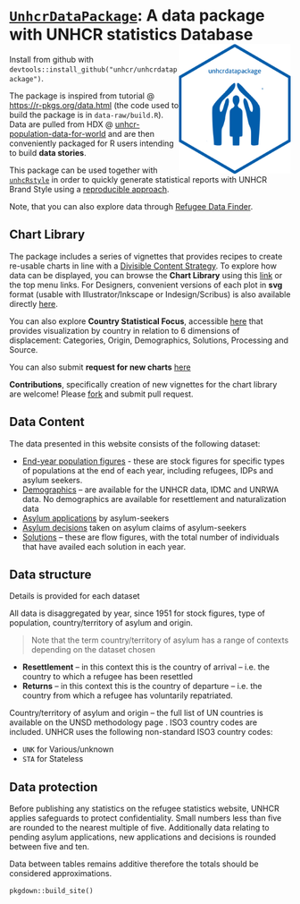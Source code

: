 # [`UnhcrDataPackage`](https://unhcr.github.io/unhcrdatapackage/docs/): A data package with UNHCR statistics Database <img src="man/figures/logo.png" width="200" align="right" />

Install from github with `devtools::install_github("unhcr/unhcrdatapackage")`.

The package is inspired from tutorial @ https://r-pkgs.org/data.html (the code used to build the package is in `data-raw/build.R`). Data are pulled from HDX @ [unhcr-population-data-for-world](https://data.humdata.org/dataset/unhcr-population-data-for-world) and are then conveniently packaged for R users intending to build __data stories__.

This package can be used together with [`unhcRstyle`](https://unhcr-web.github.io/unhcRstyle/docs/) in order to quickly generate statistical reports with UNHCR Brand Style using a [reproducible approach](https://unhcr-americas.github.io/reproducibility).

Note, that you can also explore data through  [Refugee Data Finder](https://www.unhcr.org/refugee-statistics/).

## Chart Library

The package includes a series of vignettes that provides recipes to create re-usable charts in line with a [Divisible Content Strategy](https://www.columnfivemedia.com/divisible-content-strategy-gives-brand-less/). To explore how data can be displayed, you can browse the __Chart Library__ using this [link](articles/index.html) or the top menu links. For Designers, convenient versions of each plot in __svg__ format (usable with Illustrator/Inkscape or Indesign/Scribus) is also available directly [here](https://github.com/unhcr/unhcrdatapackage/tree/master/inst/svg).

You can also explore __Country Statistical Focus__, accessible [here](CountryFocus.html) that provides visualization by country in relation to 6 dimensions of displacement:  Categories, Origin, Demographics, Solutions, Processing and Source.   

You can also submit __request for new charts__ [here](https://github.com/unhcr/unhcrdatapackage/issues/new)

__Contributions__, specifically creation of new vignettes for the chart library are welcome! Please [fork](https://github.com/unhcr/unhcrdatapackage) and submit pull request.

## Data Content

The data presented in this website consists of the following dataset:

 *  [End-year population figures](reference/end_year_population_totals.html) - these are stock figures for specific types of populations at the end of each year, including refugees, IDPs and asylum seekers.
 *  [Demographics](reference/demographics.html) – are available for the UNHCR data, IDMC and UNRWA data. No demographics are available for resettlement and naturalization data
 *  [Asylum applications](reference/asylum_applications.html) by asylum-seekers
 *  [Asylum decisions](reference/asylum_decisions.html) taken on asylum claims of asylum-seekers
 *  [Solutions](reference/solutions.html) – these are flow figures, with the total number of individuals that have availed each solution in each year.
 

## Data structure

Details is provided for each dataset

All data is disaggregated by year, since 1951 for stock figures, type of population, country/territory of asylum and origin. 

> Note that the term country/territory of asylum has a range of contexts depending on the dataset chosen

 *   __Resettlement__ – in this context this is the country of arrival – i.e. the country to which a refugee has been resettled
 *   __Returns__ – in this context this is the country of departure – i.e. the country from which a refugee has voluntarily repatriated.
 
Country/territory of asylum and origin – the full list of UN countries is available on the UNSD methodology page . ISO3 country codes are included. UNHCR uses the following non-standard ISO3 country codes:  

 *   `UNK` for Various/unknown  
 *   `STA` for Stateless  

## Data protection

Before publishing any statistics on the refugee statistics website, UNHCR applies safeguards to protect confidentiality. Small numbers less than five are rounded to the nearest multiple of five. Additionally data relating to pending asylum applications, new applications and decisions is rounded between five and ten.

Data between tables remains additive therefore the totals should be considered approximations. 

```{r}
pkgdown::build_site()
```
